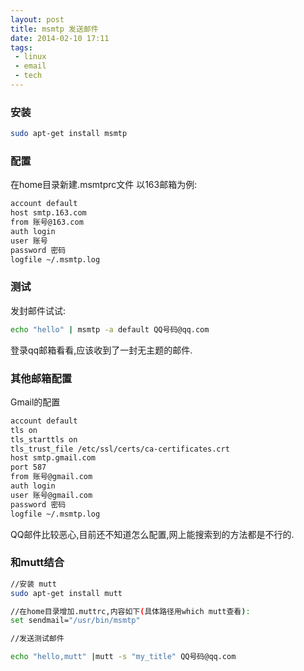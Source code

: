 ```yaml
---
layout: post
title: msmtp 发送邮件
date: 2014-02-10 17:11
tags:
 - linux
 - email
 - tech
---
```


### 安装
```sh
sudo apt-get install msmtp
```

### 配置
在home目录新建.msmtprc文件
以163邮箱为例:

```sh
account default
host smtp.163.com
from 账号@163.com
auth login
user 账号
password 密码
logfile ~/.msmtp.log
```

### 测试
发封邮件试试:
```sh
echo "hello" | msmtp -a default QQ号码@qq.com
```
登录qq邮箱看看,应该收到了一封无主题的邮件.

### 其他邮箱配置
Gmail的配置

```sh
account default
tls on
tls_starttls on
tls_trust_file /etc/ssl/certs/ca-certificates.crt
host smtp.gmail.com
port 587
from 账号@gmail.com
auth login
user 账号@gmail.com
password 密码
logfile ~/.msmtp.log
```

QQ邮件比较恶心,目前还不知道怎么配置,网上能搜索到的方法都是不行的.

### 和mutt结合
```sh
//安装 mutt
sudo apt-get install mutt

//在home目录增加.muttrc,内容如下(具体路径用which mutt查看):
set sendmail="/usr/bin/msmtp"

//发送测试邮件

echo "hello,mutt" |mutt -s "my_title" QQ号码@qq.com
```


